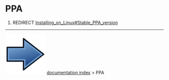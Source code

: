 # PPA
1.  REDIRECT [Installing_on_Linux#Stable_PPA_version](Installing_on_Linux#Stable_PPA_version.md)



---
![](images/Button_right.svg) [documentation index](../README.md) > PPA
